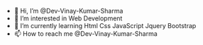 - 👋 Hi, I’m @Dev-Vinay-Kumar-Sharma
- 👀 I’m interested in Web Development
- 🌱 I’m currently learning Html Css JavaScript Jquery Bootstrap
- 📫 How to reach me @Dev-Vinay-Kumar-Sharma

<!---
Dev-Vinay-Kumar-Sharma/Dev-Vinay-Kumar-Sharma is a ✨ special ✨ repository because its `README.md` (this file) appears on your GitHub profile.
You can click the Preview link to take a look at your changes.
--->
